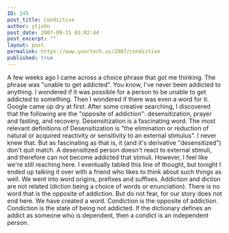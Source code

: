 ```yaml
---
ID: 245
post_title: Condictive
author: ytjohn
post_date: 2007-09-15 01:02:44
post_excerpt: ""
layout: post
permalink: https://www.yourtech.us/2007/condictive
published: true
---
```

A few weeks ago I came across a choice phrase that got me thinking.  The phrase was "unable to get addicted".  You know, I've never been addicted to anything.  I wondered if it was possible for a person to be unable to get addicted to something.  Then I wondered if there was even a word for it.  Google came up dry at first.  After some creative searching, I discovered that the
following are the "opposite of addiction": desensitization, prayer and fasting, and recovery.  Desensitization is a fascinating word.  The most relevant definitions of Desensitization is "the elimination or reduction of natural or acquired reactivity or sensitivity to an external stimulus".  I never knew that.  But as fascinating as that is, it (and it's derivative "desensitized") don't quit match.  A desensitized person doesn't react to external stimuli,
and therefore can not become addicted that stimuli.  However, I feel like we're still reaching here.  I eventually tabled this line of thought, but tonight I ended up talking it over with a friend who
likes to think about such things as well.  We went into word origins, prefixes and suffixes.  Addiction and diction are not related (diction being a choice of words or enunciation).  There is no word
that is the opposite of addiction.   But do not fear, for our story does not end here.  We have created a word.  Condiction is the opposite of addiction.  Condiction is the state of being not addicted.  If the dictionary defines an addict as someone who is dependent, then a condict is an independent person.